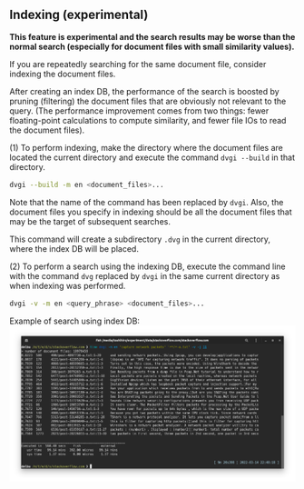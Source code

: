## Indexing (experimental)

**This feature is experimental and the search results may be worse than the normal search (especially for document files with small similarity values).**

If you are repeatedly searching for the same document file, consider indexing the document files.

After creating an index DB, the performance of the search is boosted by pruning (filtering) the document files that are obviously not relevant to the query.
(The performance improvement comes from two things: fewer floating-point calculations to compute similarity, and fewer file IOs to read the document files).

(1) To perform indexing, make the directory where the document files are located the current directory and execute the command `dvgi --build` in that directory.

```sh
dvgi --build -m en <document_files>...
```

Note that the name of the command has been replaced by `dvgi`. Also, the document files you specify in indexing should be all the document files that may be the target of subsequent searches.

This command will create a subdirectory `.dvg` in the current directory, where the index DB will be placed.

(2) To perform a search using the indexing DB, execute the command line with the command `dvg` replaced by `dvgi` in the same current directory as when indexing was performed.

```sh
dvgi -v -m en <query_phrase> <document_files>...
```

Example of search using index DB:  
![](images/run9.png)
